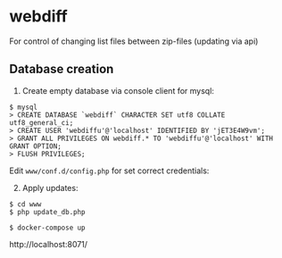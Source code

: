 # webdiff

For control of changing list files between zip-files (updating via api)

## Database creation 

1. Create empty database 
via console client for mysql:


```
$ mysql
> CREATE DATABASE `webdiff` CHARACTER SET utf8 COLLATE utf8_general_ci;
> CREATE USER 'webdiffu'@'localhost' IDENTIFIED BY 'jET3E4W9vm';
> GRANT ALL PRIVILEGES ON webdiff.* TO 'webdiffu'@'localhost' WITH GRANT OPTION;
> FLUSH PRIVILEGES;
```

Edit `www/conf.d/config.php` for set correct credentials:


2. Apply updates:

```
$ cd www
$ php update_db.php
```


```
$ docker-compose up
```

http://localhost:8071/

